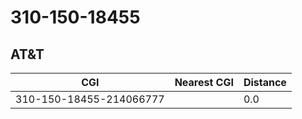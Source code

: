 # 310-150-18455
## AT&T


| CGI | Nearest CGI | Distance |
|-----|-------------|----------|
| 310-150-18455-214066777 |  | 0.0 |
